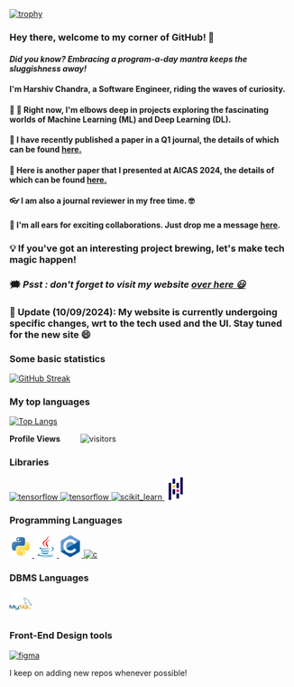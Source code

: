 <!-- 
This is how you add comments to MarkDown on GitHub.
-->

[![trophy](https://github-profile-trophy.vercel.app/?username=harshivchandra&theme=monokai&column=-1&no-bg=true)](https://github.com/ryo-ma/github-profile-trophy)

<h3> Hey there, welcome to my corner of GitHub! 👋 </h3>

<h4> <i>Did you know? Embracing a program-a-day mantra keeps the sluggishness away!</i> </h4>

<h4>I'm Harshiv Chandra, a Software Engineer, riding the waves of curiosity.</h4>

<h4>🔭 🌱 Right now, I'm elbows deep in projects exploring the fascinating worlds of Machine Learning (ML) and Deep Learning (DL). </h4>

<h4>📕 I have recently published a paper in a Q1 journal, the details of which can be found <a href = "https://ieeexplore.ieee.org/document/10239153">here.</a></h4>

<h4>📕 Here is another paper that I presented at AICAS 2024, the details of which can be found <a href = "https://ieeexplore.ieee.org/document/10595951">here.</a></h4>

<h4>👓 I am also a journal reviewer in my free time. 🤓</h4>

<h4>👯 I'm all ears for exciting collaborations. Just drop me a message <a href="https://chcheetah.github.io/contact.html">here</a>. </h4>
 
<h3>💡 If you've got an interesting project brewing, let's make tech magic happen! </h3>

<h3>🗯️ <i> Psst : don't forget to visit my website <a href="https://chcheetah.github.io"> over here 😃 </a> </i> </h3>

<h3> 🧰 Update (10/09/2024): My website is currently undergoing specific changes, wrt to the tech used and the UI. Stay tuned for the new site 😄 </h3>

 
### Some basic statistics 

[![GitHub Streak](https://streak-stats.demolab.com/?user=harshivchandra&currStreakNum=2FD3EB&fire=pink&sideLabels=F00&theme=dark)](https://github.com/harshivchandra/github-readme-stats)

### My top languages
[![Top Langs](https://github-readme-stats-sigma-five.vercel.app/api/top-langs/?username=harshivchandra&layout=compact&theme=dark)](https://github.com/chcheetah/github-readme-stats)
<!--  PROFILES VIEWS -->
**Profile Views** &nbsp;&nbsp;&nbsp;&nbsp;&nbsp;&nbsp;&nbsp;
![visitors](https://profile-counter.glitch.me/harshivchandra/count.svg?align=center)

### Libraries 
 <a href="https://www.numpy.org" target="_blank" rel="noreferrer"><img src="https://www.vectorlogo.zone/logos/numpy/numpy-icon.svg" alt="tensorflow" width="40" height="40"/> </a> 
 <a href="https://www.tensorflow.org" target="_blank" rel="noreferrer"> <img src="https://www.vectorlogo.zone/logos/tensorflow/tensorflow-icon.svg" alt="tensorflow" width="40" height="40"/> </a> 
 <a href="https://scikit-learn.org/" target="_blank" rel="noreferrer"> <img src="https://upload.wikimedia.org/wikipedia/commons/0/05/Scikit_learn_logo_small.svg" alt="scikit_learn" width="40" height="40"/> </a>
 <a href="https://pandas.pydata.org/" target="_blank" rel="noreferrer"> <img src="https://raw.githubusercontent.com/devicons/devicon/2ae2a900d2f041da66e950e4d48052658d850630/icons/pandas/pandas-original.svg" alt="pandas" width="40" height="40"/> </a>
### Programming Languages
 <a href="https://www.python.org" target="_blank" rel="noreferrer"> <img src="https://raw.githubusercontent.com/devicons/devicon/master/icons/python/python-original.svg" alt="python" width="40" height="40"/> </a> 
 <a href="https://www.java.com" target="_blank" rel="noreferrer"> <img src="https://raw.githubusercontent.com/devicons/devicon/master/icons/java/java-original.svg" alt="java" width="40" height="40"/> </a>
 <a href="https://www.cprogramming.com/" target="_blank" rel="noreferrer"> <img src="https://raw.githubusercontent.com/devicons/devicon/master/icons/c/c-original.svg" alt="c" width="40" height="40"/> </a>
 <a href="https://www.kotlinlang.org/" target="_blank" rel="noreferrer"> <img src="https://encrypted-tbn0.gstatic.com/images?q=tbn:ANd9GcRQPpQdaKwLkyNz7dDhTIh2uC9ETp3Z1pVGPw&s" alt="c" width="40" height="40"/> </a>

### DBMS Languages
 <a href="https://www.mysql.com/" target="_blank" rel="noreferrer"> <img src="https://raw.githubusercontent.com/devicons/devicon/master/icons/mysql/mysql-original-wordmark.svg" alt="mysql" width="40" height="40"/> </a>
### Front-End Design tools
 <a href="https://www.figma.com/" target="_blank" rel="noreferrer"> <img src="https://www.vectorlogo.zone/logos/figma/figma-icon.svg" alt="figma" width="40" height="40"/> </a>

I keep on adding new repos whenever possible!
     
         
